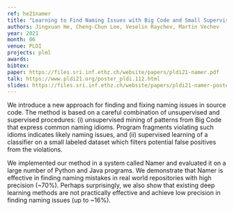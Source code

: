 ```yaml
---
ref: he21namer 
title: "Learning to Find Naming Issues with Big Code and Small Supervision"
authors: Jingxuan He, Cheng-Chun Lee, Veselin Raychev, Martin Vechev
year: 2021
month: 06
venue: PLDI
projects: plml
awards:
bibtex:
paper: https://files.sri.inf.ethz.ch/website/papers/pldi21-namer.pdf
talk: https://www.pldi21.org/poster_pldi.112.html
slides: https://files.sri.inf.ethz.ch/website/papers/pldi21-namer-poster.pdf
---
```


We introduce a new approach for finding and fixing naming issues in source code. The method is based on a careful combination of unsupervised and supervised procedures: (i) unsupervised mining of patterns from Big Code that express common naming idioms. Program fragments violating such idioms indicates likely naming issues, and (ii) supervised learning of a classifier on a small labeled dataset which filters potential false positives from the violations.

We implemented our method in a system called Namer and evaluated it on a large number of Python and Java programs. We demonstrate that Namer is effective in finding naming mistakes in real world repositories with high precision (~70%). Perhaps surprisingly, we also show that existing deep learning methods are not practically effective and achieve low precision in finding naming issues (up to ~16%).
